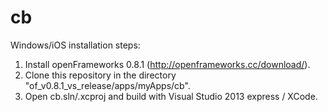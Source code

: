 
cb
==

Windows/iOS installation steps:

1. Install openFrameworks 0.8.1 (http://openframeworks.cc/download/).
2. Clone this repository in the directory "of_v0.8.1_vs_release/apps/myApps/cb".
3. Open cb.sln/.xcproj and build with Visual Studio 2013 express / XCode.
